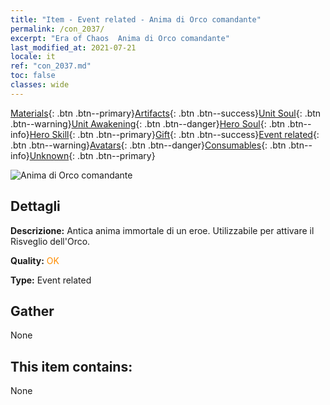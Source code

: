 ```yaml
---
title: "Item - Event related - Anima di Orco comandante"
permalink: /con_2037/
excerpt: "Era of Chaos  Anima di Orco comandante"
last_modified_at: 2021-07-21
locale: it
ref: "con_2037.md"
toc: false
classes: wide
---
```

 [Materials](/ItemsIT/){: .btn .btn--primary}[Artifacts](/ItemsIT/Artifacts/){: .btn .btn--success}[Unit Soul](/ItemsIT/UnitSoul/){: .btn .btn--warning}[Unit Awakening](/ItemsIT/UnitAwakening/){: .btn .btn--danger}[Hero Soul](/ItemsIT/HeroSoul/){: .btn .btn--info}[Hero Skill](/ItemsIT/HeroSkill/){: .btn .btn--primary}[Gift](/ItemsIT/Gift/){: .btn .btn--success}[Event related](/ItemsIT/Events/){: .btn .btn--warning}[Avatars](/ItemsIT/Avatars/){: .btn .btn--danger}[Consumables](/ItemsIT/Consumables/){: .btn .btn--info}[Unknown](/ItemsIT/Unknown/){: .btn .btn--primary}

 ![Anima di Orco comandante](/images/t/juexing_403.jpg)

## Dettagli
 **Descrizione:** Antica anima immortale di un eroe. Utilizzabile per attivare il Risveglio dell'Orco.

 **Quality:** <span style="color: #FF8C00">OK</span>

 **Type:** Event related

## Gather

  None

## This item contains:

  None

